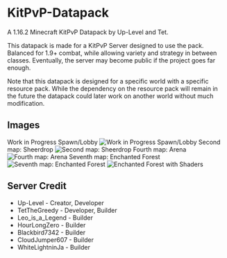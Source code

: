 # KitPvP-Datapack
A 1.16.2 Minecraft KitPvP Datapack by Up-Level and Tet.

This datapack is made for a KitPvP Server designed to use the pack. Balanced for 1.9+ combat, while allowing variety and strategy in between classes.
Eventually, the server may become public if the project goes far enough.

Note that this datapack is designed for a specific world with a specific resource pack. While the dependency on the resource pack will remain in the future the datapack could later work on another world without much modification.

## Images
Work in Progress Spawn/Lobby
![Work in Progress Spawn/Lobby](https://i.imgur.com/RNGsfDZ.png)
Second map: Sheerdrop
![Second map: Sheerdrop](https://i.imgur.com/t0pBDjr.png)
Fourth map: Arena
![Fourth map: Arena](https://i.imgur.com/Hyi4bE1.png)
Seventh map: Enchanted Forest
![Seventh map: Enchanted Forest](https://i.imgur.com/aowpw4b.jpg)
![Enchanted Forest with Shaders](https://i.imgur.com/BbMBTZP.png)

## Server Credit
* Up-Level - Creator, Developer
* TetTheGreedy - Developer, Builder
* Leo_is_a_Legend - Builder
* HourLongZero - Builder
* Blackbird7342 - Builder
* CloudJumper607 - Builder
* WhiteLightninJa - Builder
